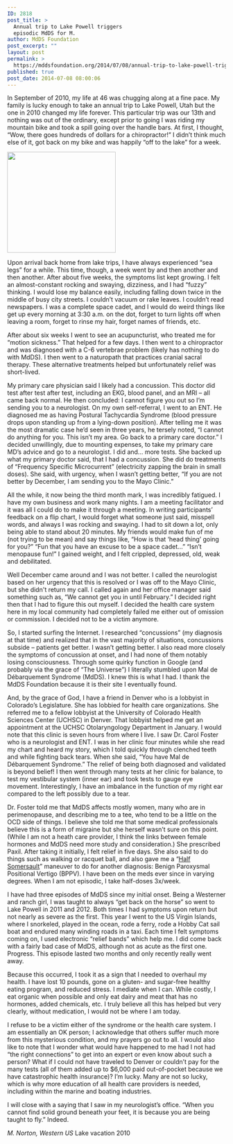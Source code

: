 ```yaml
---
ID: 2818
post_title: >
  Annual trip to Lake Powell triggers
  episodic MdDS for M.
author: MdDS Foundation
post_excerpt: ""
layout: post
permalink: >
  https://mddsfoundation.org/2014/07/08/annual-trip-to-lake-powell-triggers-episodic-mdds-for-m/
published: true
post_date: 2014-07-08 08:00:06
---
```

In September of 2010, my life at 46 was chugging along at a fine pace. My family is lucky enough to take an annual trip to Lake Powell, Utah but the one in 2010 changed my life forever. This particular trip was our 13th and nothing was out of the ordinary, except prior to going I was riding my mountain bike and took a spill going over the handle bars. At first, I thought, “Wow, there goes hundreds of dollars for a chiropractor!” I didn’t think much else of it, got back on my bike and was happily “off to the lake” for a week.

<img class="alignleft wp-image-2842" src="https://mddsfoundation.files.wordpress.com/2014/07/7581_10200168986202192_477154360_n.jpg?w=150" alt="" width="250" height="232" />

Upon arrival back home from lake trips, I have always experienced “sea legs” for a while. This time, though, a week went by and then another and then another. After about five weeks, the symptoms list kept growing. I felt an almost-constant rocking and swaying, dizziness, and I had “fuzzy” thinking. I would lose my balance easily, including falling down twice in the middle of busy city streets. I couldn’t vacuum or rake leaves. I couldn’t read newspapers. I was a complete space cadet, and I would do weird things like get up every morning at 3:30 a.m. on the dot, forget to turn lights off when leaving a room, forget to rinse my hair, forget names of friends, etc.

After about six weeks I went to see an acupuncturist, who treated me for “motion sickness.” That helped for a few days. I then went to a chiropractor and was diagnosed with a C-6 vertebrae problem (likely has nothing to do with MdDS). I then went to a naturopath that practices cranial sacral therapy. These alternative treatments helped but unfortunately relief was short-lived.

My primary care physician said I likely had a concussion. This doctor did test after test after test, including an EKG, blood panel, and an MRI – all came back normal. He then concluded: I cannot figure you out so I’m sending you to a neurologist. On my own self-referral, I went to an ENT. He diagnosed me as having Postural Tachycardia Syndrome (blood pressure drops upon standing up from a lying-down position). After telling me it was the most dramatic case he’d seen in three years, he tersely noted, “I cannot do anything for you. This isn’t my area. Go back to a primary care doctor.” I decided unwillingly, due to mounting expenses, to take my primary care MD’s advice and go to a neurologist. I did and… more tests. She backed up what my primary doctor said, that I had a concussion. She did do treatments of “Frequency Specific Microcurrent” (electricity zapping the brain in small doses). She said, with urgency, when I wasn’t getting better, “If you are not better by December, I am sending you to the Mayo Clinic.”

All the while, it now being the third month mark, I was incredibly fatigued. I have my own business and work many nights. I am a meeting facilitator and it was all I could do to make it through a meeting. In writing participants’ feedback on a flip chart, I would forget what someone just said, misspell words, and always I was rocking and swaying. I had to sit down a lot, only being able to stand about 20 minutes. My friends would make fun of me (not trying to be mean) and say things like, “How is that ‘head thing’ going for you?” “Fun that you have an excuse to be a space cadet…” “Isn’t menopause fun!” I gained weight, and I felt crippled, depressed, old, weak and debilitated.

Well December came around and I was not better. I called the neurologist based on her urgency that this is resolved or I was off to the Mayo Clinic, but she didn't return my call. I called again and her office manager said something such as, “We cannot get you in until February.” I decided right then that I had to figure this out myself. I decided the health care system here in my local community had completely failed me either out of omission or commission. I decided not to be a victim anymore.

So, I started surfing the Internet. I researched “concussions” (my diagnosis at that time) and realized that in the vast majority of situations, concussions subside – patients get better. I wasn’t getting better. I also read more closely the symptoms of concussion at onset, and I had none of them notably losing consciousness. Through some quirky function in Google (and probably via the grace of “The Universe”) I literally stumbled upon Mal de Débarquement Syndrome (MdDS). I knew this is what I had. I thank the MdDS Foundation because it is their site I eventually found.

And, by the grace of God, I have a friend in Denver who is a lobbyist in Colorado’s Legislature. She has lobbied for health care organizations. She referred me to a fellow lobbyist at the University of Colorado Health Sciences Center (UCHSC) in Denver. That lobbyist helped me get an appointment at the UCHSC Otolaryngology Department in January. I would note that this clinic is seven hours from where I live. I saw Dr. Carol Foster who is a neurologist and ENT. I was in her clinic four minutes while she read my chart and heard my story, which I told quickly through clenched teeth and while fighting back tears. When she said, “You have Mal de Débarquement Syndrome.” The relief of being both diagnosed and validated is beyond belief! I then went through many tests at her clinic for balance, to test my vestibular system (inner ear) and took tests to gauge eye movement. Interestingly, I have an imbalance in the function of my right ear compared to the left possibly due to a tear.

Dr. Foster told me that MdDS affects mostly women, many who are in perimenopause, and describing me to a tee, who tend to be a little on the OCD side of things. I believe she told me that some medical professionals believe this is a form of migraine but she herself wasn’t sure on this point. (While I am not a heath care provider, I think the links between female hormones and MdDS need more study and consideration.) She prescribed Paxil. After taking it initially, I felt relief in five days. She also said to do things such as walking or racquet ball, and also gave me a “<a title="Video: How To Treat Vertigo" href="http://youtu.be/1VWyPgfMuvM" target="_blank" rel="noopener">Half Somersault</a>” maneuver to do for another diagnosis: Benign Paroxysmal Positional Vertigo (BPPV). I have been on the meds ever since in varying degrees. When I am not episodic, I take half-doses 3x/week.

I have had three episodes of MdDS since my initial onset. Being a Westerner and ranch girl, I was taught to always “get back on the horse” so went to Lake Powell in 2011 and 2012. Both times I had symptoms upon return but not nearly as severe as the first. This year I went to the US Virgin Islands, where I snorkeled, played in the ocean, rode a ferry, rode a Hobby Cat sail boat and endured many winding roads in a taxi. Each time I felt symptoms coming on, I used electronic “relief bands” which help me. I did come back with a fairly bad case of MdDS, although not as acute as the first one. Progress. This episode lasted two months and only recently really went away.

Because this occurred, I took it as a sign that I needed to overhaul my health. I have lost 10 pounds, gone on a gluten- and sugar-free healthy eating program, and reduced stress. I mediate when I can. While costly, I eat organic when possible and only eat dairy and meat that has no hormones, added chemicals, etc. I truly believe all this has helped but very clearly, without medication, I would not be where I am today.

I refuse to be a victim either of the syndrome or the health care system. I am essentially an OK person; I acknowledge that others suffer much more from this mysterious condition, and my prayers go out to all. I would also like to note that I wonder what would have happened to me had I not had “the right connections” to get into an expert or even know about such a person? What if I could not have traveled to Denver or couldn’t pay for the many tests (all of them added up to $6,000 paid out-of-pocket because we have catastrophic health insurance)? I’m lucky. Many are not so lucky, which is why more education of all health care providers is needed, including within the marine and boating industries.

I will close with a saying that I saw in my neurologist’s office. “When you cannot find solid ground beneath your feet, it is because you are being taught to fly.” Indeed.

<em>M. Norton, Western US</em>
Lake vacation 2010